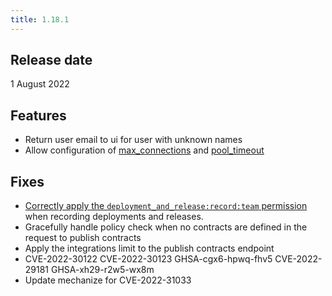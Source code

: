 ```yaml
---
title: 1.18.1
---
```


## Release date

1 August 2022

## Features

* Return user email to ui for user with unknown names
* Allow configuration of [max_connections](https://docs.pactflow.io/docs/on-premises/environment-variables/#pactflow_database_max_connections) and [pool_timeout](https://docs.pactflow.io/docs/on-premises/environment-variables/#pactflow_database_pool_timeout)

## Fixes

* [Correctly apply the `deployment_and_release:record:team` permission](https://github.com/pactflow/roadmap/issues/71) when recording deployments and releases.
* Gracefully handle policy check when no contracts are defined in the request to publish contracts
* Apply the integrations limit to the publish contracts endpoint
* CVE-2022-30122 CVE-2022-30123 GHSA-cgx6-hpwq-fhv5 CVE-2022-29181 GHSA-xh29-r2w5-wx8m
* Update mechanize for CVE-2022-31033
